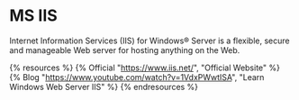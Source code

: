 # MS IIS

Internet Information Services (IIS) for Windows® Server is a flexible, secure and manageable Web server for hosting anything on the Web.

{% resources %}
  {% Official "https://www.iis.net/", "Official Website" %}
  {% Blog "https://www.youtube.com/watch?v=1VdxPWwtISA", "Learn Windows Web Server IIS" %}
{% endresources %}
